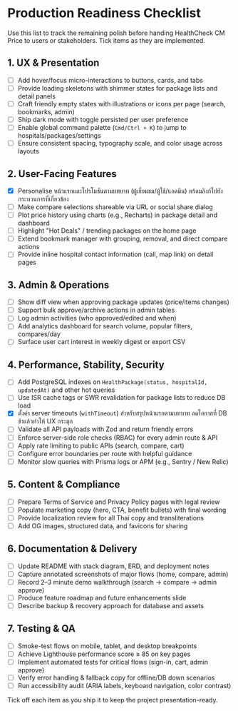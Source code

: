 # Production Readiness Checklist

Use this list to track the remaining polish before handing HealthCheck CM Price to users or stakeholders. Tick items as they are implemented.

## 1. UX & Presentation
- [ ] Add hover/focus micro-interactions to buttons, cards, and tabs
- [ ] Provide loading skeletons with shimmer states for package lists and detail panels
- [ ] Craft friendly empty states with illustrations or icons per page (search, bookmarks, admin)
- [ ] Ship dark mode with toggle persisted per user preference
- [ ] Enable global command palette (`Cmd/Ctrl + K`) to jump to hospitals/packages/settings
- [ ] Ensure consistent spacing, typography scale, and color usage across layouts

## 2. User-Facing Features
- [x] Personalise หน้าแรกและโปรโมชันตามบทบาท (ผู้เยี่ยมชม/ผู้ใช้/แอดมิน) พร้อมลิงก์ไปยังกระบวนการที่เกี่ยวข้อง
- [ ] Make compare selections shareable via URL or social share dialog
- [ ] Plot price history using charts (e.g., Recharts) in package detail and dashboard
- [ ] Highlight "Hot Deals" / trending packages on the home page
- [ ] Extend bookmark manager with grouping, removal, and direct compare actions
- [ ] Provide inline hospital contact information (call, map link) on detail pages

## 3. Admin & Operations
- [ ] Show diff view when approving package updates (price/items changes)
- [ ] Support bulk approve/archive actions in admin tables
- [ ] Log admin activities (who approved/edited and when)
- [ ] Add analytics dashboard for search volume, popular filters, compares/day
- [ ] Surface user cart interest in weekly digest or export CSV

## 4. Performance, Stability, Security
- [ ] Add PostgreSQL indexes on `HealthPackage(status, hospitalId, updatedAt)` and other hot queries
- [ ] Use ISR cache tags or SWR revalidation for package lists to reduce DB load
- [x] ตั้งค่า server timeouts (`withTimeout`) สำหรับสรุปหน้าแรกตามบทบาท ลดโอกาสที่ DB ช้าแล้วทำให้ UX กระตุก
- [ ] Validate all API payloads with Zod and return friendly errors
- [ ] Enforce server-side role checks (RBAC) for every admin route & API
- [ ] Apply rate limiting to public APIs (search, compare, cart)
- [ ] Configure error boundaries per route with helpful guidance
- [ ] Monitor slow queries with Prisma logs or APM (e.g., Sentry / New Relic)

## 5. Content & Compliance
- [ ] Prepare Terms of Service and Privacy Policy pages with legal review
- [ ] Populate marketing copy (hero, CTA, benefit bullets) with final wording
- [ ] Provide localization review for all Thai copy and transliterations
- [ ] Add OG images, structured data, and favicons for sharing

## 6. Documentation & Delivery
- [ ] Update README with stack diagram, ERD, and deployment notes
- [ ] Capture annotated screenshots of major flows (home, compare, admin)
- [ ] Record 2–3 minute demo walkthrough (search → compare → admin approve)
- [ ] Produce feature roadmap and future enhancements slide
- [ ] Describe backup & recovery approach for database and assets

## 7. Testing & QA
- [ ] Smoke-test flows on mobile, tablet, and desktop breakpoints
- [ ] Achieve Lighthouse performance score ≥ 85 on key pages
- [ ] Implement automated tests for critical flows (sign-in, cart, admin approve)
- [ ] Verify error handling & fallback copy for offline/DB down scenarios
- [ ] Run accessibility audit (ARIA labels, keyboard navigation, color contrast)

Tick off each item as you ship it to keep the project presentation-ready.
